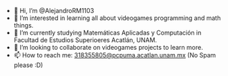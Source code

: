- 👋 Hi, I’m @AlejandroRM1103
- 👀 I’m interested in learning all about videogames programming and math things.
- 🌱 I’m currently studying Matemáticas Aplicadas y Computación in Facultad de Estudios Superioeres Acatlán, UNAM.
- 💞️ I’m looking to collaborate on videogames projects to learn more.
- 📫 How to reach me: 318355805@pcpuma.acatlan.unam.mx (No Spam please :D)

<!---
AlejandroRM1103/AlejandroRM1103 is a ✨ special ✨ repository because its `README.md` (this file) appears on your GitHub profile.
You can click the Preview link to take a look at your changes.
--->
